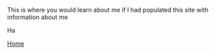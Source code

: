 This is where you would learn about me if I had populated this site with information about me

Ha

[Home](./)
